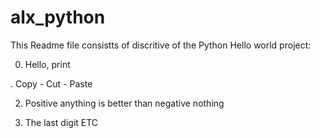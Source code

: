 # alx_python
This Readme file consistts of discritive of the Python Hello world project:

0. Hello, print

. Copy - Cut - Paste

2. Positive anything is better than negative nothing

3. The last digit 
ETC
